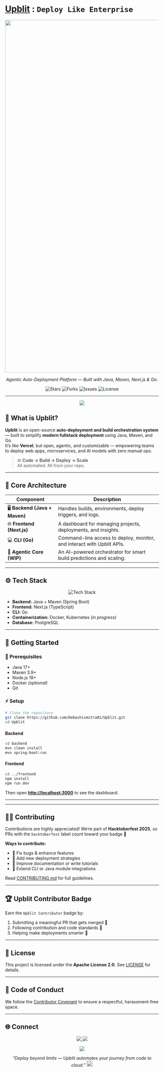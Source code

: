 # [Upblit](https://upblit.dev) : `Deploy Like Enterprise`


<p align="center">

  <img src="https://github.com/user-attachments/assets/afe6181b-af66-4b3b-8d4e-eeb0d7c5f941" width="2048" height="1152" alt="Upblit Banner">
</p>

<p align="center">
  <em>Agentic Auto-Deployment Platform — Built with Java, Maven, Next.js & Go.</em>
</p>

<p align="center">
  <img src="https://img.shields.io/github/stars/Debashismitra01/Upblit?style=for-the-badge&color=yellow" alt="Stars">
  <img src="https://img.shields.io/github/forks/Debashismitra01/Upblit?style=for-the-badge&color=blue" alt="Forks">
  <img src="https://img.shields.io/github/issues/Debashismitra01/Upblit?style=for-the-badge&color=orange" alt="Issues">
  <img src="https://img.shields.io/github/license/Debashismitra01/Upblit?style=for-the-badge&color=success" alt="License">
</p>

---

<p align="center">
  <img src="https://capsule-render.vercel.app/api?type=rect&color=0:0f0c29,100:302b63&height=2"/>
</p>

## 🧠 What is Upblit?

**Upblit** is an open-source **auto-deployment and build orchestration system** — built to simplify **modern fullstack deployment** using Java, Maven, and Go.  
It’s like **Vercel**, but open, agentic, and customizable — empowering teams to deploy web apps, microservices, and AI models with zero manual ops.

> ⚙️ **Code → Build → Deploy → Scale**  
> All automated. All from your repo.

---

## 🧩 Core Architecture

| Component | Description |
|------------|-------------|
| 🖥️ **Backend (Java + Maven)** | Handles builds, environments, deploy triggers, and logs. |
| 🌐 **Frontend (Next.js)** | A dashboard for managing projects, deployments, and insights. |
| 💻 **CLI (Go)** | Command-line access to deploy, monitor, and interact with Upblit APIs. |
| 🧠 **Agentic Core (WIP)** | An AI-powered orchestrator for smart build predictions and scaling. |

---

## ⚙️ Tech Stack

<p align="center">
  <img src="https://skillicons.dev/icons?i=java,maven,go,azure,nextjs,docker,kubernetes,postgres,linux,git,github" alt="Tech Stack" />
</p>

- **Backend:** Java + Maven (Spring Boot)
- **Frontend:** Next.js (TypeScript)
- **CLI:** Go
- **Containerization:** Docker, Kubernetes *(in progress)*
- **Database:** PostgreSQL

---

## 🚀 Getting Started

### 🧰 Prerequisites
- Java 17+
- Maven 3.9+
- Node.js 18+
- Docker *(optional)*
- Git

### ⚡ Setup

```bash
# Clone the repository
git clone https://github.com/Debashismitra01/Upblit.git
cd Upblit
````

#### Backend

```bash
cd backend
mvn clean install
mvn spring-boot:run
```

#### Frontend

```bash
cd ../frontend
npm install
npm run dev
```

Then open **[http://localhost:3000](http://localhost:3000)** to see the dashboard.

---

---

## 🧑‍💻 Contributing

Contributions are highly appreciated!
We’re part of **Hacktoberfest 2025**, so PRs with the `hacktoberfest` label count toward your badge 🎉

**Ways to contribute:**

* 🐞 Fix bugs & enhance features
* 🚀 Add new deployment strategies
* 📖 Improve documentation or write tutorials
* 🧩 Extend CLI or Java module integrations

Read [CONTRIBUTING.md](CONTRIBUTING.md) for full guidelines.

---

## 🏆 Upblit Contributor Badge

Earn the `Upblit Contributor` badge by:

1. Submitting a meaningful PR that gets merged 🧩
2. Following contribution and code standards 🧠
3. Helping make deployments smarter 🚀

---

## 🪪 License

This project is licensed under the **Apache License 2.0**.
See [LICENSE](LICENSE) for details.

---

## 💬 Code of Conduct

We follow the [Contributor Covenant](CODE_OF_CONDUCT.md) to ensure a respectful, harassment-free space.

---

## 🌐 Connect

<p align="center">
  <a href="https://github.com/Debashismitra01">
    <img src="https://img.shields.io/badge/GitHub-Debashismitra01-black?style=for-the-badge&logo=github" />
  </a>
  <a href="mailto:ndebashis268@gmail.com">
    <img src="https://img.shields.io/badge/Email-Contact-blue?style=for-the-badge&logo=gmail" />
  </a>
</p>

<p align="center">
  <img src="https://capsule-render.vercel.app/api?type=waving&color=0:0f0c29,100:302b63&height=100&section=footer"/>
</p>

<p align="center">
  <em>“Deploy beyond limits — Upblit automates your journey from code to cloud.” </em> <img width="20" height="20" alt="imageedit_1_8143812801" src="https://github.com/user-attachments/assets/4fae4dc7-2d85-4fdf-ba40-0a48512bd020" />
</p>
